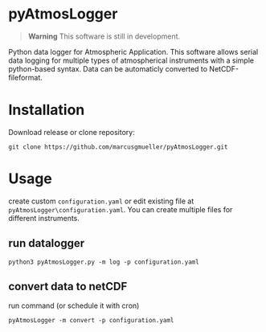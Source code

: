 # pyAtmosLogger
> **Warning**
> This software is still in development.

Python data logger for Atmospheric Application. This software allows serial data logging for multiple types of atmospherical instruments with a simple python-based syntax. Data can be automaticly converted to NetCDF-fileformat.

# Installation
Download release or clone repository:
```
git clone https://github.com/marcusgmueller/pyAtmosLogger.git
```

# Usage
create custom `configuration.yaml` or edit existing file at `pyAtmosLogger\configuration.yaml`. You can create multiple files for different instruments.
## run datalogger
```
python3 pyAtmosLogger.py -m log -p configuration.yaml
```
## convert data to netCDF
run command (or schedule it with cron)
```
pyAtmosLogger -m convert -p configuration.yaml
```
